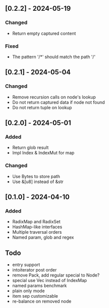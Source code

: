 ## [0.2.2] - 2024-05-19

### Changed

- Return empty captured content

### Fixed

- The pattern '/*' should match the path '/'

## [0.2.1] - 2024-05-04

### Changed

- Remove recursion calls on node's lookup
- Do not return captured data if node not found
- Do not return tuple on lookup

## [0.2.0] - 2024-05-01

### Added

- Return glob result
- Impl Index & IndexMut for map

### Changed

- Use Bytes to store path
- Use &[u8] instead of &str

## [0.1.0] - 2024-04-10

### Added

- RadixMap and RadixSet
- HashMap-like interfaces
- Multiple traversal orders
- Named param, glob and regex

## Todo

- entry support
- intoiterator post order
- remove Pack, add regular special to Node?
- special use Vec instead of IndexMap
- named params benchmark
- plain only mode
- item sep customizable
- re-balance on removed node
